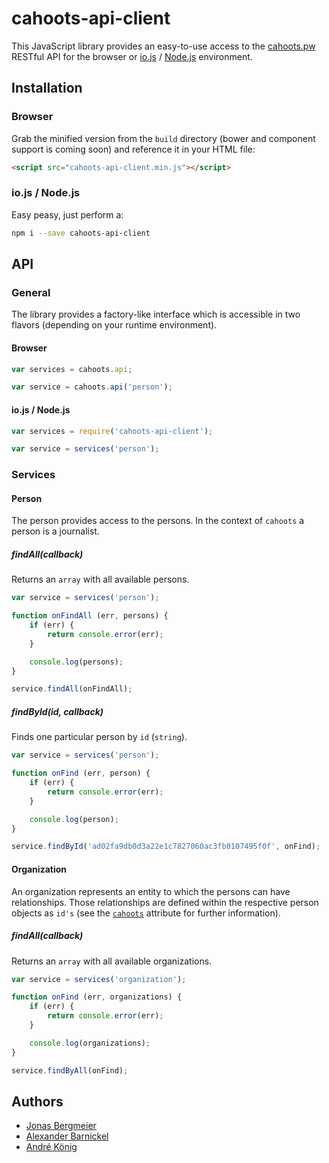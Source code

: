 # cahoots-api-client

This JavaScript library provides an easy-to-use access to the [cahoots.pw](http://cahoots.pw) RESTful API for the browser or [io.js](https://iojs.org) / [Node.js](https://nodejs.org) environment.

## Installation

### Browser

Grab the minified version from the `build` directory (bower and component support is coming soon) and reference it in your HTML file:

```html
<script src="cahoots-api-client.min.js"></script>
```

### io.js / Node.js

Easy peasy, just perform a:

```bash
npm i --save cahoots-api-client
```

## API

### General

The library provides a factory-like interface which is accessible in two flavors (depending on your runtime environment).

#### Browser

```js
var services = cahoots.api;

var service = cahoots.api('person');
```

#### io.js / Node.js

```js
var services = require('cahoots-api-client');

var service = services('person');
```

### Services

#### Person

The person provides access to the persons. In the context of `cahoots` a person is a journalist.

##### findAll(callback)

Returns an `array` with all available persons.

```js
var service = services('person');

function onFindAll (err, persons) {
    if (err) {
        return console.error(err);
    }

    console.log(persons);
}

service.findAll(onFindAll);
```

##### findById(id, callback)

Finds one particular person by `id` (`string`).

```js
var service = services('person');

function onFind (err, person) {
    if (err) {
        return console.error(err);
    }

    console.log(person);
}

service.findById('ad02fa9db0d3a22e1c7827060ac3fb0107495f0f', onFind);
```

#### Organization

An organization represents an entity to which the persons can have relationships. Those relationships are defined within the respective person objects as `id's` (see the [`cahoots`](https://github.com/cahoots-extension/api/wiki#persons) attribute for further information).

##### findAll(callback)

Returns an `array` with all available organizations.

```js
var service = services('organization');

function onFind (err, organizations) {
    if (err) {
        return console.error(err);
    }

    console.log(organizations);
}

service.findByAll(onFind);
```

## Authors

  * [Jonas Bergmeier](mailto:jonas.bergmeier@gmail.com)
  * [Alexander Barnickel](mailto:alex@alba.io)
  * [André König](mailto:andre.koenig@posteo.de)
